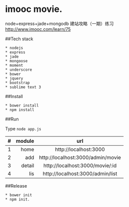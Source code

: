 # imooc movie.
node+express+jade+mongodb 建站攻略（一期）练习 http://www.imooc.com/learn/75

##Tech stack

```
* nodejs
* express
* jade
* mongoose
* moment
* underscore
* bower
* jquery
* bootstrap
* sublime text 3
```

##Install

```
* bower install
* npm install
```

##Run

Type ```node app.js```

| #           | module | url  |
| :---------- | --------:| :--: |
| 1  | home   | http://localhost:3000   |
| 2  | add    | http://localhost:3000/admin/movie  |
| 3  | detail | http://localhost:3000/movie/:id  |
| 4  | lis    | http://localhost:3000/admin/list  |



##Release

```
* bower init 
* npm init.
```
